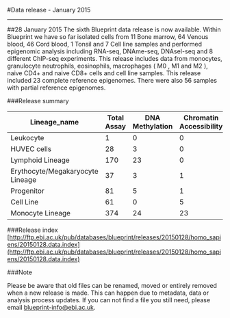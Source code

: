 #Data release - January 2015
***
##28 January 2015
The sixth Blueprint data release is now available. Within Blueprint we have so far isolated cells from 11 Bone marrow, 64 Venous blood, 46 Cord blood, 1 Tonsil and 7 Cell line samples and performed epigenomic analysis including RNA-seq, DNAme-seq, DNAseI-seq and 8 different ChIP-seq experiments. This release includes data from monocytes, granulocyte neutrophils, eosinophils, macrophages ( M0 , M1 and M2 ), naive CD4+ and naive CD8+ cells and cell line samples. This release included 23 complete reference epigenomes. There were also 56 samples with partial reference epigenomes.    

###Release summary

<div class="table-responsive">
<table summary="BLUEPRINT release 20150128" class="table table-striped">
<thead>
<tr>
<th>Lineage_name</th>
<th>Total Assay</th>
<th>DNA Methylation</th>
<th>Chromatin Accessibility</th>
<th>RNA-Seq</th>
<th>ChIP-Seq</th>
</thead>
<tbody>
<tr>
<td>Leukocyte</td>
<td>1</td>
<td>0</td>
<td>0</td>
<td>1</td>
<td>0</td>
<tr>
<tr>
<td>HUVEC cells</td>
<td>28</td>
<td>3</td>
<td>0</td>
<td>2</td>
<td>23</td>
<tr>
<tr>
<td>Lymphoid Lineage</td>
<td>170</td>
<td>23</td>
<td>0</td>
<td>24</td>
<td>123</td>
<tr>
<tr>
<td>Erythocyte/Megakaryocyte Lineage</td>
<td>37</td>
<td>3</td>
<td>1</td>
<td>12</td>
<td>21</td>
<tr>
<tr>
<td>Progenitor</td>
<td>81</td>
<td>5</td>
<td>1</td>
<td>29</td>
<td>46</td>
<tr>
<tr>
<td>Cell Line</td>
<td>61</td>
<td>0</td>
<td>5</td>
<td>7</td>
<td>49</td>
<tr>
<tr>
<td>Monocyte Lineage</td>
<td>374</td>
<td>24</td>
<td>23</td>
<td>54</td>
<td>273</td>
<tr>
</tbody>
</table> 
</div>



###Release index
[http://ftp.ebi.ac.uk/pub/databases/blueprint/releases/20150128/homo_sapiens/20150128.data.index](http://ftp.ebi.ac.uk/pub/databases/blueprint/releases/20150128/homo_sapiens/20150128.data.index)


###Note

Please be aware that old files can be renamed, moved or entirely removed when a new release is made. This can happen due to metadata, data or analysis process updates. If you can not find a file you still need, please email <a href='mailto:blueprint-info@ebi.ac.uk'>blueprint-info@ebi.ac.uk</a>.


